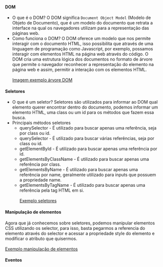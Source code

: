 #### DOM

- O que é o DOM?
  O DOM significa `Document Object Model` (Modelo de Objeto de Documento), que é um modelo do documento que retrata a interface na qual os navegadores utilizam para a representação das páginas web.
- Como funciona o DOM?
  O DOM oferece um modelo que nos permite interagir com o documento HTML, isso possibilita que através de uma linguagem de programação como Javascript, por exemplo, possamos interagir com elementos HTML na página web através do código.
  O DOM cria uma estrutura lógica dos documentos no formato de árvore que permite o navegador reconhecer a representação do elemento na página web e assim, permitir a interação com os elementos HTML.
  <br /><br /> [Imagem exemplo árvore DOM](../images/dom.jpeg)

#### Seletores

- O que é um seletor?
  Seletores são utilizados para informar ao DOM qual elemento querer encontrar dentro do documento, podemos informar um elemento HTML, uma class ou um id para os métodos que fazem essa busca.
- Principais métodos seletores
  - querySelector - É utilizado para buscar apenas uma referência, seja por class ou id.
  - querySelector - É utilizado para buscar várias referências, seja por class ou id.
  - getElementById - É utilizado para buscar apenas uma referência por id.
  - getElementsByClassName - É utilizado para buscar apenas uma referência por class.
  - getElementsByName - É utilizado para buscar apenas uma referência por name, geralmente utilizado para inputs que possuem a propriedade name.
  - getElementsByTagName - É utilizado para buscar apenas uma referência pela tag HTML em si.
    <br /><br /> [Exemplo seletores](./selectors.js)

#### Manipulação de elementos

Agora que já conhecemos sobre seletores, podemos manipular elementos CSS utilizando os selector, para isso, basta pegarmos a referencia do elemento através do selector e acessar a propriedade style do elemento e modificar o atributo que quisermos.
<br /><br /> [Exemplo manipulação de elementos](./manipulacao-elementos.js)

#### Eventos
